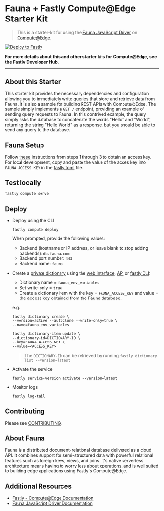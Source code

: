 # Fauna + Fastly Compute@Edge Starter Kit

> This is a starter-kit for using the [Fauna JavaScript Driver](https://github.com/fauna/faunadb-js) 
> on [Compute@Edge](https://www.fastly.com/products/edge-compute). 



[![Deploy to Fastly](https://deploy.edgecompute.app/button)](https://deploy.edgecompute.app/deploy)

**For more details about this and other starter kits for Compute@Edge, see the [Fastly Developer Hub](https://developer.fastly.com/solutions/starters/)**.


---

## About this Starter

This starter kit provides the necessary dependencies and configuration allowing you to immediately write queries that
store and retrieve data from [Fauna](#about-fauna). It is also a sample for building REST APIs with Compute@Edge.
The sample simply implements a `GET /` endpoint, providing an example of sending query requests to Fauna.
In this contrived example, the query simply asks the database to concatenate the words "Hello" and "World", 
returning the string "Hello World" as a response, but you should be able to send any query to the database.

## Fauna Setup
Follow [these](https://docs.fauna.com/fauna/current/learn/quick_start/client_quick_start?lang=javascript#prerequisites)
instructions from steps 1 through 3 to obtain an access key. For local development, 
copy and paste the value of the acces key into `FAUNA_ACCESS_KEY` in the [fastly.toml](./fastly.toml) file.


## Test locally
```
fastly compute serve
```

## Deploy
* Deploy using the CLI
  ```
  fastly compute deploy
  ```
  When prompted, provide the following values:
  * Backend (hostname or IP address, or leave blank to stop adding backends): `db.fauna.com`
  * Backend port number: `443`
  * Backend name: `fauna`
* Create a [private dictionary](https://developer.fastly.com/learning/concepts/dynamic-config/#private-dictionaries) 
using the [web interface](https://docs.fastly.com/en/guides/working-with-dictionaries-using-the-web-interface#creating-a-dictionary), 
[API](https://developer.fastly.com/reference/api/dictionaries/dictionary/#create-dictionary) 
or [fastly CLI](https://developer.fastly.com/reference/cli/dictionary/create/):

  * Dictionary name = `fauna_env_variables`
  * Set write-only = `true`
  * Create a dictionary item with the key = `FAUNA_ACCESS_KEY` and value = the access key obtained from the Fauna database.

  e.g.
  ```
  fastly dictionary create \
  --version=active --autoclone --write-only=true \
  --name=fauna_env_variables
  
  fastly dictionary-item update \
  --dictionary-id=DICTIONARY-ID \
  --key=FAUNA_ACCESS_KEY \
  --value=<ACCESS_KEY>
  ```
  > The `DICTIONARY-ID` can be retrieved by running `fastly dictionary list --version=latest`
* Activate the service
  ```
  fastly service-version activate --version=latest
  ```
* Monitor logs
  ```
  fastly log-tail
  ```

## Contributing

Please see [CONTRIBUTING](CONTRIBUTING.md).

## About Fauna
Fauna is a distributed document-relational database delivered as a cloud API. 
It combines support for semi-structured data with powerful relational features such as foreign keys, views, and joins. 
It's native serverless architecture means having to worry less about operations, and is well suited to building
edge applications using Fastly's Compute@Edge.

## Additional Resources
* [Fastly - Compute@Edge Documentation](https://docs.fastly.com/products/compute-at-edge)
* [Fauna JavaScript Driver Documentation](https://docs.fauna.com/fauna/current/drivers/javascript?lang=javascript)

